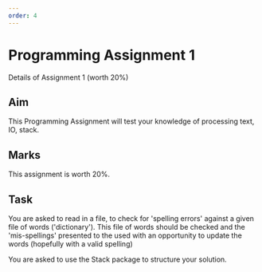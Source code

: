 ```yaml
---
order: 4
---
```

# Programming Assignment 1

Details of Assignment 1 (worth 20%) 

## Aim

This Programming Assignment will test your knowledge of processing text, IO, stack.


## Marks
This assignment is  worth 20%. 

## Task

You are asked to read in a file, to check for 'spelling errors' against a given file of words ('dictionary'). This file of words should be checked and the 'mis-spellings' presented to the used with an opportunity to update the words (hopefully with a valid spelling)

You are asked to use the Stack package to structure your solution.
